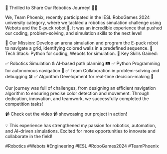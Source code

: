 🚀 Thrilled to Share Our Robotics Journey! 🤖🎯

We, Team Phoenix, recently participated in the IESL RoboGames 2024 university category, where we tackled a robotics simulation challenge using Webots and the E-puck robot 🤖. It was an incredible experience that pushed our coding, problem-solving, and simulation skills to the next level!

🔹 Our Mission: Develop an arena simulation and program the E-puck robot to navigate a grid, identifying colored walls in a predefined sequence.
🔹 Tech Stack: Python for coding, Webots for simulation.
🔹 Key Skills Gained:

✅ Robotics Simulation & AI-based path planning 🛤️
✅ Python Programming for autonomous navigation 🧭
✅ Team Collaboration in problem-solving and debugging 🛠️
✅ Algorithm Development for real-time decision-making 🧠

Our journey was full of challenges, from designing an efficient navigation algorithm to ensuring precise color detection and movement. Through dedication, innovation, and teamwork, we successfully completed the competition tasks!

📹 Check out the video 📹 showcasing our project in action! 

💡 This experience has strengthened my passion for robotics, automation, and AI-driven simulations. Excited for more opportunities to innovate and collaborate in the field!

#Robotics #Webots #Engineering  #IESL #RoboGames2024 #TeamPhoenix




